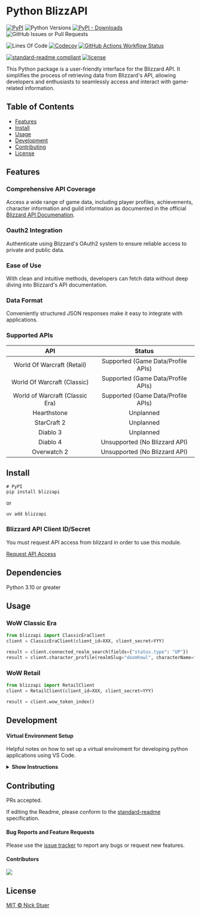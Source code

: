 # Python BlizzAPI

[![PyPI](https://img.shields.io/pypi/v/blizzapi?label=blizzapi)](https://pypi.org/project/blizzapi/)
![Python Versions](https://img.shields.io/badge/python-3.10+-blue?logo=python)
[![PyPI - Downloads](https://img.shields.io/pypi/dm/blizzapi)](https://pypistats.org/packages/blizzapi)
<img alt="GitHub Issues or Pull Requests" src="https://img.shields.io/github/issues/nickstuer/blizzapi">

![Lines Of Code](https://tokei.rs/b1/github/nickstuer/blizzapi)
[![Codecov](https://img.shields.io/codecov/c/github/nickstuer/blizzapi)](https://app.codecov.io/gh/nickstuer/blizzapi)
[![GitHub Actions Workflow Status](https://img.shields.io/github/actions/workflow/status/nickstuer/blizzapi/run_tests.yml)](https://github.com/nickstuer/blizzapi/actions/workflows/run_tests.yml)

[![standard-readme compliant](https://img.shields.io/badge/readme%20style-standard-brightgreen.svg?style=flat-square)](https://github.com/RichardLitt/standard-readme)
[![license](https://img.shields.io/github/license/nickstuer/blizzapi.svg)](LICENSE)

This Python package is a user-friendly interface for the Blizzard API. It simplifies the process of retrieving data from Blizzard's API, allowing developers and enthusiasts to seamlessly access and interact with game-related information.

## Table of Contents

- [Features](https://github.com/nickstuer/blizzapi?tab=readme-ov-file#features)
- [Install](https://github.com/nickstuer/blizzapi?tab=readme-ov-file#install)
- [Usage](https://github.com/nickstuer/blizzapi?tab=readme-ov-file#usage)
- [Development](https://github.com/nickstuer/blizzapi?tab=readme-ov-file#development)
- [Contributing](https://github.com/nickstuer/blizzapi?tab=readme-ov-file#contributing)
- [License](https://github.com/nickstuer/blizzapi?tab=readme-ov-file#license)

## Features

### Comprehensive API Coverage
Access a wide range of game data, including player profiles, achievements, character information and guild information as documented in the official [Blizzard API Documenation](https://develop.battle.net/documentation).

### Oauth2 Integration
Authenticate using Blizzard's OAuth2 system to ensure reliable access to private and public data.

### Ease of Use
With clean and intuitive methods, developers can fetch data without deep diving into Blizzard's API documentation.

### Data Format
Conveniently structured JSON responses make it easy to integrate with applications.

### Supported APIs
| API                                   | Status                              |
| :----------------------------------:  | :--------------------------------:  |
| World Of Warcraft (Retail)            | Supported (Game Data/Profile APIs)  |
| World Of Warcraft (Classic)           | Supported (Game Data/Profile APIs)  |
| World of Warcraft (Classic Era)       | Supported (Game Data/Profile APIs)  |
| Hearthstone                           | Unplanned                           |
| StarCraft 2                           | Unplanned                           |
| Diablo 3                              | Unplanned                           |
| Diablo 4                              | Unsupported (No Blizzard API)       |
| Overwatch 2                           | Unsupported (No Blizzard API)       |


## Install

```
# PyPI
pip install blizzapi
```
or
```
uv add blizzapi
```

### Blizzard API Client ID/Secret
You must request API access from blizzard in order to use this module.

[Request API Access](https://develop.battle.net/access/)

##  Dependencies
Python 3.10 or greater

## Usage

### WoW Classic Era
```python
from blizzapi import ClassicEraClient
client = ClassicEraClient(client_id=XXX, client_secret=YYY)

result = client.connected_realm_search(fields={"status.type": "UP"})
result = client.character_profile(realmSlug="doomhowl", characterName="thetusk")
```

### WoW Retail
```python
from blizzapi import RetailClient
client = RetailClient(client_id=XXX, client_secret=YYY)

result = client.wow_token_index()
```

## Development

#### Virtual Environment Setup
Helpful notes on how to set up a virtual enviroment for developing python applications using VS Code.

<details><summary><b>Show Instructions</b></summary>

1. Ensure python and uv are installed on PC. [uv Instructions](https://github.com/astral-sh/uv?tab=readme-ov-file#installation)

2. Open "Folder" in VS Code

3. Change the Default Terminal in VS Code
    1. Press CTRL + SHIFT + P (on Windows) or CMD + SHIFT + P (on macOS)
    2. Select 'Terminal: Select Default Profile'
    3. Choose 'Command Prompt' on Windows or 'bash' on macOS

4. Create Virtual Environment
    1. Press CTRL + SHIFT + ` to open a Terminal
    2. Enter 'uv venv'
    3. Enter 'source .venv/bin/activate'
    4. Verify the prompt begins with '(.venv)'

5. Select Python Interpreter
    1. Press CTRL + SHIFT + P (on Windows) or CMD + SHIFT + P (on macOS)
    2. Select 'Python: Select Interpreter'
    3. Choose the .venv python binary

6. Install the dependenies
    1. Enter 'uv sync'
        
</details>

## Contributing

PRs accepted.

If editing the Readme, please conform to the [standard-readme](https://github.com/RichardLitt/standard-readme) specification.

#### Bug Reports and Feature Requests
Please use the [issue tracker](https://github.com/nickstuer/blizzapi/issues) to report any bugs or request new features.

#### Contributors

<a href = "https://github.com/nickstuer/blizzapi/graphs/contributors">
  <img src = "https://contrib.rocks/image?repo=nickstuer/blizzapi"/>
</a>

## License

[MIT © Nick Stuer](LICENSE)
